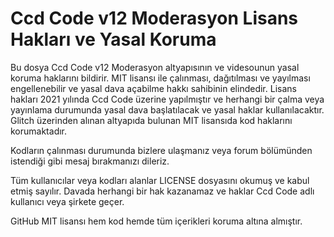 # Ccd Code v12 Moderasyon Lisans Hakları ve Yasal Koruma

Bu dosya Ccd Code v12 Moderasyon altyapısının ve videsounun yasal koruma haklarını bildirir. MIT lisansı ile çalınması, dağıtılması ve yayılması engellenebilir ve yasal dava açabilme hakkı sahibinin elindedir. Lisans hakları 2021 yılında Ccd Code üzerine yapılmıştır ve herhangi bir çalma veya yayınlama durumunda yasal dava başlatılacak ve yasal haklar kullanılacaktır. Glitch üzerinden alınan altyapıda bulunan MIT lisansıda kod haklarını korumaktadır.

Kodların çalınması durumunda bizlere ulaşmanız veya forum bölümünden istendiği gibi mesaj bırakmanızı dileriz.

Tüm kullanıcılar veya kodları alanlar LICENSE dosyasını okumuş ve kabul etmiş sayılır. Davada herhangi bir hak kazanamaz ve haklar Ccd Code adlı kullanıcı veya şirkete geçer.

GitHub MIT lisansı hem kod hemde tüm içerikleri koruma altına almıştır.
